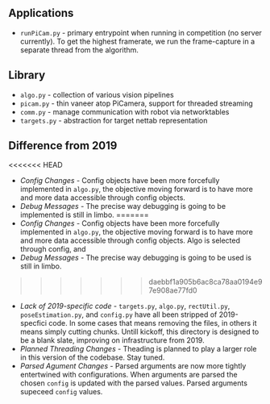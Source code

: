## Applications

* `runPiCam.py` - primary entrypoint when running in competition 
  (no server currently).  To get the highest framerate, we run 
  the frame-capture in a separate thread from the algorithm.

## Library

* `algo.py` - collection of various vision pipelines
* `picam.py` - thin vaneer atop PiCamera, support for threaded streaming
* `comm.py` - manage communication with robot via networktables
* `targets.py` - abstraction for target nettab representation

## Difference from 2019

<<<<<<< HEAD
* *Config Changes* - Config objects have been more forcefully implemented in `algo.py`, the objective moving forward is to have more and more data accessible through config objects.
* *Debug Messages* - The precise way debugging is going to be implemented is still in limbo.
=======
* *Config Changes* - Config objects have been more forcefully implemented in `algo.py`, the objective moving forward is to have more and more data accessible through config objects. Algo is selected through config, and 
* *Debug Messages* - The precise way debugging is going to be used is still in limbo.
>>>>>>> daebbf1a905b6ac8ca78aa0194e97e908ae77fd0
* *Lack of 2019-specific code* - `targets.py`, `algo.py`, `rectUtil.py`, `poseEstimation.py`, and `config.py` have all been stripped of 2019-specfici code. In some cases that means removing the files, in others it means simply cutting chunks. Untill kickoff, this directory is designed to be a blank slate, improving on infrastructure from 2019.
* *Planned Threading Changes* - Theading is planned to play a larger role in this version of the codebase. Stay tuned.
* *Parsed Agument Changes* - Parsed arguments are now more tightly entertwined with configurations. When arguments are parsed the chosen `config` is updated with the parsed values. Parsed arguments supeceed `config` values. 
